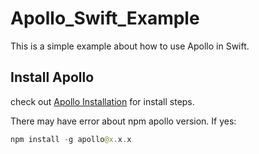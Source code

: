 # Apollo_Swift_Example

This is a simple example about how to use Apollo in Swift.

## Install Apollo
check out [Apollo Installation](https://www.apollographql.com/docs/ios/installation.html)  for install steps.

There may have error about npm apollo version. If yes:
```swift 
npm install -g apollo@x.x.x
```
